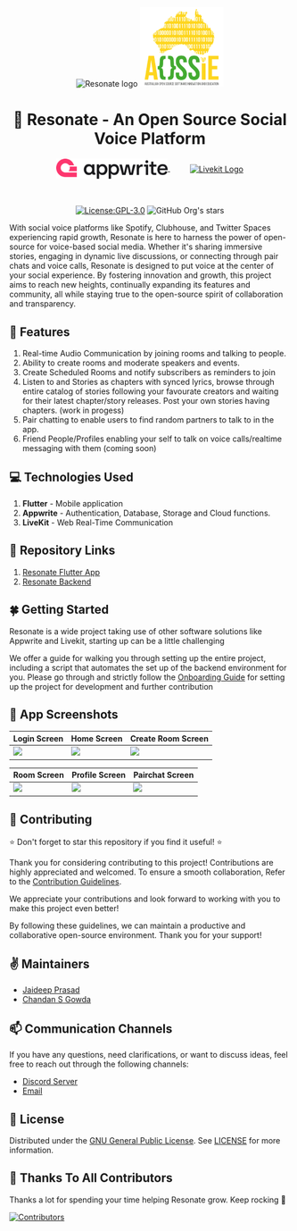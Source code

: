 <div align="center">
 <span>
 <img src="https://github.com/ShivamMenda/Resonate/assets/74780977/ca9e88d2-f4ca-4d8c-8a8a-289286b91e54" alt="Resonate logo" width="150" height="auto" />
<img src="assets/images/aossie_logo.png" alt="Resonate logo" width="150" height="auto" />
 </span>

# :microphone: Resonate - An Open Source Social Voice Platform
</div>
<div align="center" style="text-align:center;"> 
<span>
 <a href="https://appwrite.io" target="_blank">
  <picture>
   <source media="(prefers-color-scheme: dark)" align="center" srcset="https://github.com/appwrite/website/blob/main/static/images/logos/appwrite.svg"      
    alt="Appwrite Logo" width="200">
   <img alt="Appwrite Logo" align="center" src="https://github.com/appwrite/website/blob/main/static/images/logos/appwrite-light.svg" alt="Appwrite Logo" 
    width="200">
  </picture>
 </a>
 &nbsp;&nbsp;&nbsp;&nbsp;&nbsp;&nbsp;&nbsp;&nbsp;
 <a href="https://livekit.io" target="_blank">
  <picture>
   <source media="(prefers-color-scheme: dark)" align="center" srcset="https://github.com/AKASHANGADII/Resonate/assets/81625153/87bb173f-d5b0-4386-b9ca-6e69cd53578f" alt="Livekit Logo" width="140" height="30">
   <img alt="Livekit Logo" align="center" src="https://github.com/AKASHANGADII/Resonate/assets/81625153/1466de84-d00e-4db7-9b51-a99f3c1997ff"  width="140" 
    height="30">
  </picture>
 </a>
</span>
</div>
<br>
<br>


<div align="center">
  
[![License:GPL-3.0](https://img.shields.io/badge/License-GPL-yellow.svg)](https://opensource.org/license/gpl-3-0/)
![GitHub Org's stars](https://img.shields.io/github/stars/AOSSIE-Org/Resonate?style=social)

</div>


With social voice platforms like Spotify, Clubhouse, and Twitter Spaces experiencing rapid growth, Resonate is here to harness the power of open-source for voice-based social media. Whether it's sharing immersive stories, engaging in dynamic live discussions, or connecting through pair chats and voice calls, Resonate is designed to put voice at the center of your social experience. By fostering innovation and growth, this project aims to reach new heights, continually expanding its features and community, all while staying true to the open-source spirit of collaboration and transparency.

## :rocket: Features
1. Real-time Audio Communication by joining rooms and talking to people.
2. Ability to create rooms and moderate speakers and events.
3. Create Scheduled Rooms and notify subscribers as reminders to join
4. Listen to and Stories as chapters with synced lyrics, browse through entire catalog of stories following your favourate creators and waiting for their latest chapter/story releases. Post your own stories having chapters. (work in progess)
5. Pair chatting to enable users to find random partners to talk to in the app.
6. Friend People/Profiles enabling your self to talk on voice calls/realtime messaging with them (coming soon)

## :computer: Technologies Used

1.  **Flutter** - Mobile application
2.  **Appwrite** - Authentication, Database, Storage and Cloud functions.
3.  **LiveKit** - Web Real-Time Communication 

## :link: Repository Links
1. [Resonate Flutter App](https://github.com/AOSSIE-Org/Resonate)
2. [Resonate Backend](https://github.com/AOSSIE-Org/Resonate-Backend)


## :four_leaf_clover: Getting Started
Resonate is a wide project taking use of other software solutions like Appwrite and Livekit, starting up can be a little challenging

We offer a guide for walking you through setting up the entire project, including a script that automates the set up of the backend environment for you. 
Please go through and strictly follow the [Onboarding Guide](https://github.com/Aarush-Acharya/Resonate/blob/master/ONBOARDING.md) for setting up the project for development and further contribution

## :movie_camera: App Screenshots
<div align="center">
 
| Login Screen | Home Screen | Create Room Screen |
| :---         |     :---      |          :--- |
| <img src="https://github.com/ShivamMenda/Resonate/assets/74780977/7c996c0a-1201-44e4-86bb-832ded1aae15" width="260" height="auto" />  | <img src="https://user-images.githubusercontent.com/41890434/246064681-16cfa072-af71-4e1f-97b8-2c429a875483.png" width="250" height="auto" />    | <img src="https://user-images.githubusercontent.com/41890434/246064943-82e83ead-dcf3-45fa-b3ba-c0a60455946a.png" width="250" height="auto" />    |

| Room Screen | Profile Screen | Pairchat Screen |
| :---         |     :---      |          :--- |
|  <img src="https://user-images.githubusercontent.com/41890434/246065343-352bdfb5-3cb4-44ad-9050-6460c3be18ad.png" width="250" height="auto" /> | <img src="https://user-images.githubusercontent.com/41890434/246064895-1b8cd5a8-b427-4514-91b8-d783ff4a0604.png" width="250" height="auto" />   |  <img src="https://github.com/ShivamMenda/Resonate/assets/74780977/8d7c5da5-0b2f-4d8f-8f12-d1059b0e4a01" width="250" height="auto"/>    |
</div>

## :raised_hands: Contributing
:star: Don't forget to star this repository if you find it useful! :star:

Thank you for considering contributing to this project! Contributions are highly appreciated and welcomed. To ensure a smooth collaboration, Refer to the [Contribution Guidelines](https://github.com/AOSSIE-Org/Resonate/blob/master/CONTRIBUTING.md).

We appreciate your contributions and look forward to working with you to make this project even better!

By following these guidelines, we can maintain a productive and collaborative open-source environment. Thank you for your support!

## :v: Maintainers

-   [Jaideep Prasad](https://github.com/jddeep)
-   [Chandan S Gowda](https://github.com/chandansgowda)

## :mailbox: Communication Channels

If you have any questions, need clarifications, or want to discuss ideas, feel free to reach out through the following channels:

-   [Discord Server](https://discord.com/invite/6mFZ2S846n)
-   [Email](mailto:aossie.oss@gmail.com)

<!-- License -->
## :round_pushpin: License

Distributed under the [GNU General Public License](https://opensource.org/license/gpl-3-0/). See [LICENSE](https://github.com/AOSSIE-Org/Resonate/blob/master/LICENSE) for more information.

## 💪 Thanks To All Contributors

Thanks a lot for spending your time helping Resonate grow. Keep rocking 🥂

<a href="https://github.com/AOSSIE-Org/Resonate/graphs/contributors">
  <img src="https://contrib.rocks/image?repo=AOSSIE-Org/Resonate" alt="Contributors"/>
</a>
<br>
 


